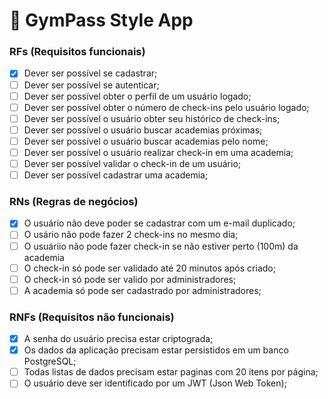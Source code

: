 # 💪 GymPass Style App

### RFs (Requisitos funcionais)

- [x] Dever ser possível se cadastrar;
- [ ] Dever ser possível se autenticar;
- [ ] Dever ser possível obter o perfil de um usuário logado;
- [ ] Dever ser possível obter o número de check-ins pelo usuário logado;
- [ ] Dever ser possível o usuário obter seu histórico de check-ins;
- [ ] Dever ser possível o usuário buscar academias próximas;
- [ ] Dever ser possível o usuário buscar academias pelo nome;
- [ ] Dever ser possível o usuário realizar check-in em uma academia;
- [ ] Dever ser possível validar o check-in de um usuário;
- [ ] Dever ser possível cadastrar uma academia;

### RNs (Regras de negócios)

- [x] O usuário não deve poder se cadastrar com um e-mail duplicado;
- [ ] O usário não pode fazer 2 check-ins no mesmo dia;
- [ ] O usuáriio não pode fazer check-in se não estiver perto (100m) da academia
- [ ] O check-in só pode ser validado até 20 minutos após criado;
- [ ] O check-in só pode ser valido por administradores;
- [ ] A academia só pode ser cadastrado por administradores;

### RNFs (Requisitos não funcionais)

- [x] A senha do usuário precisa estar criptograda;
- [x] Os dados da aplicação precisam estar persistidos em um banco PostgreSQL;
- [ ] Todas listas de dados precisam estar paginas com 20 itens por página;
- [ ] O usuário deve ser identificado por um JWT (Json Web Token);
